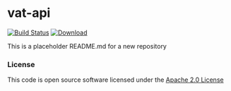 # vat-api

[![Build Status](https://travis-ci.org/hmrc/vat-api.svg)](https://travis-ci.org/hmrc/vat-api) [ ![Download](https://api.bintray.com/packages/hmrc/releases/vat-api/images/download.svg) ](https://bintray.com/hmrc/releases/vat-api/_latestVersion)

This is a placeholder README.md for a new repository

### License

This code is open source software licensed under the [Apache 2.0 License]("http://www.apache.org/licenses/LICENSE-2.0.html")
